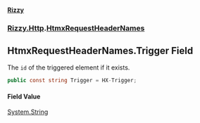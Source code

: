 #### [Rizzy](index 'index')
### [Rizzy.Http](Rizzy.Http 'Rizzy.Http').[HtmxRequestHeaderNames](Rizzy.Http.HtmxRequestHeaderNames 'Rizzy.Http.HtmxRequestHeaderNames')

## HtmxRequestHeaderNames.Trigger Field

The `id` of the triggered element if it exists.

```csharp
public const string Trigger = HX-Trigger;
```

#### Field Value
[System.String](https://docs.microsoft.com/en-us/dotnet/api/System.String 'System.String')